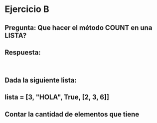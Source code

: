 # Ejercicio B 

## Pregunta: Que hacer el método COUNT en una LISTA?
## Respuesta: 

<br />

## Dada la siguiente lista:
## lista = [3, "HOLA", True, [2, 3, 6]]
## Contar la cantidad de elementos que tiene



